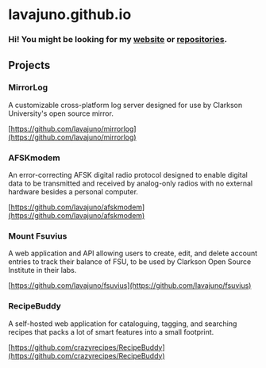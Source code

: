 # lavajuno.github.io

### Hi! You might be looking for my [website](https://www.lavajuno.org) or [repositories](https://github.com/lavajuno).

## Projects

### MirrorLog

A customizable cross-platform log server designed for use 
by Clarkson University's open source mirror.

[https://github.com/lavajuno/mirrorlog](https://github.com/lavajuno/mirrorlog)

### AFSKmodem

An error-correcting AFSK digital radio protocol designed to enable 
digital data to be transmitted and received by analog-only radios
with no external hardware besides a personal computer.

[https://github.com/lavajuno/afskmodem](https://github.com/lavajuno/afskmodem)

### Mount Fsuvius

A web application and API allowing users to create, edit, and delete
account entries to track their balance of FSU, to be used by Clarkson
Open Source Institute in their labs.

[https://github.com/lavajuno/fsuvius](https://github.com/lavajuno/fsuvius)

### RecipeBuddy

A self-hosted web application for cataloguing, tagging, and searching
recipes that packs a lot of smart features into a small footprint.

[https://github.com/crazyrecipes/RecipeBuddy](https://github.com/crazyrecipes/RecipeBuddy)
